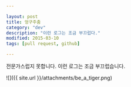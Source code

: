 ```yaml
---

layout: post
title: 엉구주춤
category: "dev"
description: "이런 로그는 조금 부끄럽다."
modified: 2015-03-10
tags: [pull request, github]

---
```

전문가스럽지 못합니다. 이런 로그는 조금 부끄럽습니다.

   
![]({{ site.url }}/attachments/be_a_tiger.png)  
